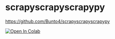 # scrapyscrapyscrapypy
https://github.com/Bunto4/scrapyscrapyscrapypy

[![Open In Colab](https://colab.research.google.com/assets/colab-badge.svg)](https://colab.research.google.com/drive/1Y7W0rNwRcYOKIMAjh9J-ky5N6M-WljB3#scrollTo=yM0Dlxnk0CW7)
